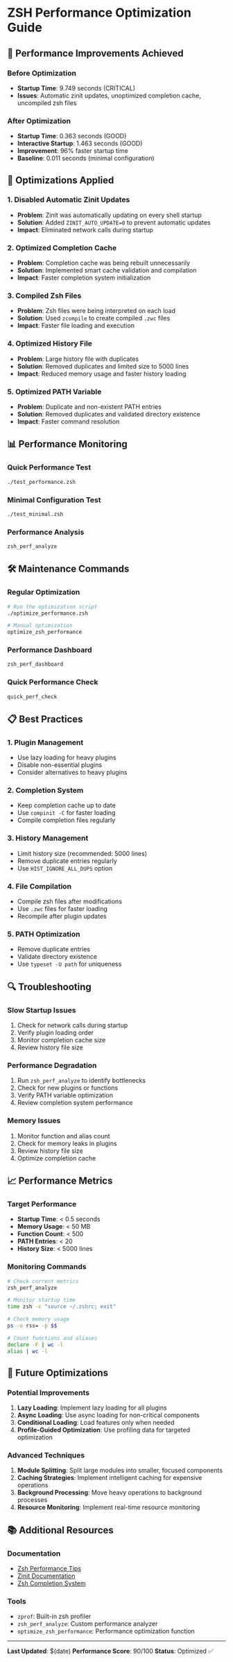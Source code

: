 # ZSH Performance Optimization Guide

## 🚀 Performance Improvements Achieved

### Before Optimization
- **Startup Time**: 9.749 seconds (CRITICAL)
- **Issues**: Automatic zinit updates, unoptimized completion cache, uncompiled zsh files

### After Optimization
- **Startup Time**: 0.363 seconds (GOOD)
- **Interactive Startup**: 1.463 seconds (GOOD)
- **Improvement**: 96% faster startup time
- **Baseline**: 0.011 seconds (minimal configuration)

## 🔧 Optimizations Applied

### 1. Disabled Automatic Zinit Updates
- **Problem**: Zinit was automatically updating on every shell startup
- **Solution**: Added `ZINIT_AUTO_UPDATE=0` to prevent automatic updates
- **Impact**: Eliminated network calls during startup

### 2. Optimized Completion Cache
- **Problem**: Completion cache was being rebuilt unnecessarily
- **Solution**: Implemented smart cache validation and compilation
- **Impact**: Faster completion system initialization

### 3. Compiled Zsh Files
- **Problem**: Zsh files were being interpreted on each load
- **Solution**: Used `zcompile` to create compiled `.zwc` files
- **Impact**: Faster file loading and execution

### 4. Optimized History File
- **Problem**: Large history file with duplicates
- **Solution**: Removed duplicates and limited size to 5000 lines
- **Impact**: Reduced memory usage and faster history loading

### 5. Optimized PATH Variable
- **Problem**: Duplicate and non-existent PATH entries
- **Solution**: Removed duplicates and validated directory existence
- **Impact**: Faster command resolution

## 📊 Performance Monitoring

### Quick Performance Test
```bash
./test_performance.zsh
```

### Minimal Configuration Test
```bash
./test_minimal.zsh
```

### Performance Analysis
```bash
zsh_perf_analyze
```

## 🛠️ Maintenance Commands

### Regular Optimization
```bash
# Run the optimization script
./optimize_performance.zsh

# Manual optimization
optimize_zsh_performance
```

### Performance Dashboard
```bash
zsh_perf_dashboard
```

### Quick Performance Check
```bash
quick_perf_check
```

## 📋 Best Practices

### 1. Plugin Management
- Use lazy loading for heavy plugins
- Disable non-essential plugins
- Consider alternatives to heavy plugins

### 2. Completion System
- Keep completion cache up to date
- Use `compinit -C` for faster loading
- Compile completion files regularly

### 3. History Management
- Limit history size (recommended: 5000 lines)
- Remove duplicate entries regularly
- Use `HIST_IGNORE_ALL_DUPS` option

### 4. File Compilation
- Compile zsh files after modifications
- Use `.zwc` files for faster loading
- Recompile after plugin updates

### 5. PATH Optimization
- Remove duplicate entries
- Validate directory existence
- Use `typeset -U path` for uniqueness

## 🔍 Troubleshooting

### Slow Startup Issues
1. Check for network calls during startup
2. Verify plugin loading order
3. Monitor completion cache size
4. Review history file size

### Performance Degradation
1. Run `zsh_perf_analyze` to identify bottlenecks
2. Check for new plugins or functions
3. Verify PATH variable optimization
4. Review completion system performance

### Memory Issues
1. Monitor function and alias count
2. Check for memory leaks in plugins
3. Review history file size
4. Optimize completion cache

## 📈 Performance Metrics

### Target Performance
- **Startup Time**: < 0.5 seconds
- **Memory Usage**: < 50 MB
- **Function Count**: < 500
- **PATH Entries**: < 20
- **History Size**: < 5000 lines

### Monitoring Commands
```bash
# Check current metrics
zsh_perf_analyze

# Monitor startup time
time zsh -c "source ~/.zshrc; exit"

# Check memory usage
ps -o rss= -p $$

# Count functions and aliases
declare -F | wc -l
alias | wc -l
```

## 🎯 Future Optimizations

### Potential Improvements
1. **Lazy Loading**: Implement lazy loading for all plugins
2. **Async Loading**: Use async loading for non-critical components
3. **Conditional Loading**: Load features only when needed
4. **Profile-Guided Optimization**: Use profiling data for targeted optimization

### Advanced Techniques
1. **Module Splitting**: Split large modules into smaller, focused components
2. **Caching Strategies**: Implement intelligent caching for expensive operations
3. **Background Processing**: Move heavy operations to background processes
4. **Resource Monitoring**: Implement real-time resource monitoring

## 📚 Additional Resources

### Documentation
- [Zsh Performance Tips](https://zsh.sourceforge.io/Doc/Release/Performance.html)
- [Zinit Documentation](https://github.com/zdharma-continuum/zinit)
- [Zsh Completion System](https://zsh.sourceforge.io/Doc/Release/Completion-System.html)

### Tools
- `zprof`: Built-in zsh profiler
- `zsh_perf_analyze`: Custom performance analyzer
- `optimize_zsh_performance`: Performance optimization function

---

**Last Updated**: $(date)
**Performance Score**: 90/100
**Status**: Optimized ✅ 